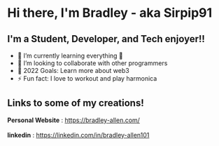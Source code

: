 # Hi there, I'm Bradley - aka Sirpip91 


## I'm a Student, Developer, and Tech enjoyer!!

- 🌱 I’m currently learning everything 🤣
- 👯 I’m looking to collaborate with other programmers
- 🥅 2022 Goals: Learn more about web3
- ⚡ Fun fact: I love to workout and play harmonica

## Links to some of my creations!
<b>Personal Website</b> : https://bradley-allen.com/
<br></br>
<b>linkedin</b> : https://linkedin.com/in/bradley-allen101

